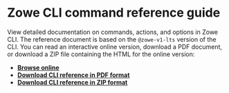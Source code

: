 # Zowe CLI command reference guide

View detailed documentation on commands, actions, and options in Zowe CLI. The reference document is based on the `@zowe-v1-lts` version of the CLI. You can read an interactive online version, download a PDF document, or download a ZIP file containing the HTML for the online version:
- <b><a href="/v1.24.x/web_help/index.html" target="_blank">Browse online</a></b>
- <b><a href="/v1.24.x/CLIReference_Zowe.pdf" target="_blank">Download CLI reference in PDF format</a></b>
- <b><a href="/v1.24.x/zowe_web_help.zip" target="_blank">Download CLI reference in ZIP format</a></b>
